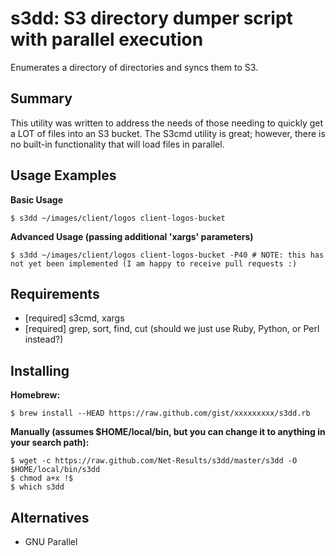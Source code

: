 s3dd: S3 directory dumper script with parallel execution
========================================================


Enumerates a directory of directories and syncs them to S3.


Summary
-------

This utility was written to address the needs of those needing to quickly get a LOT of files into an S3 bucket. The S3cmd utility is great; however, there is no built-in functionality that will load files in parallel.


Usage Examples
--------------

**Basic Usage**

    $ s3dd ~/images/client/logos client-logos-bucket

**Advanced Usage (passing additional 'xargs' parameters)**

    $ s3dd ~/images/client/logos client-logos-bucket -P40 # NOTE: this has not yet been implemented (I am happy to receive pull requests :)


Requirements
------------

*   [required] s3cmd, xargs
*   [required] grep, sort, find, cut (should we just use Ruby, Python, or Perl instead?)


Installing
----------

**Homebrew:**

    $ brew install --HEAD https://raw.github.com/gist/xxxxxxxxx/s3dd.rb

**Manually (assumes $HOME/local/bin, but you can change it to anything in your search path):**

    $ wget -c https://raw.github.com/Net-Results/s3dd/master/s3dd -O $HOME/local/bin/s3dd
    $ chmod a+x !$
    $ which s3dd


Alternatives
------------

- GNU Parallel

